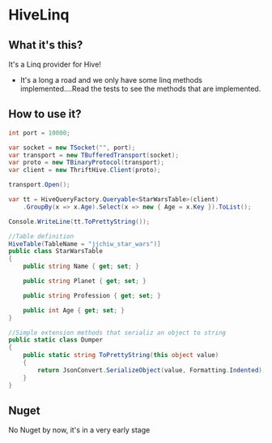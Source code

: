 # HiveLinq

## What it's this?

It's a Linq provider for Hive! 
* It's a long a road and we only have some linq methods implemented....Read the tests to see the methods that are implemented.

## How to use it?

```csharp
int port = 10000;

var socket = new TSocket("", port);
var transport = new TBufferedTransport(socket);
var proto = new TBinaryProtocol(transport);
var client = new ThriftHive.Client(proto);

transport.Open();

var tt = HiveQueryFactory.Queryable<StarWarsTable>(client)
    .GroupBy(x => x.Age).Select(x => new { Age = x.Key }).ToList();

Console.WriteLine(tt.ToPrettyString());

//Table definition
HiveTable(TableName = "jjchiw_star_wars")]
public class StarWarsTable
{
    public string Name { get; set; }

    public string Planet { get; set; }

    public string Profession { get; set; }

    public int Age { get; set; }
}

//Simple extension methods that serializ an object to string
public static class Dumper
{
    public static string ToPrettyString(this object value)
    {
        return JsonConvert.SerializeObject(value, Formatting.Indented);
    }
}
```


## Nuget

No Nuget by now, it's in a very early stage